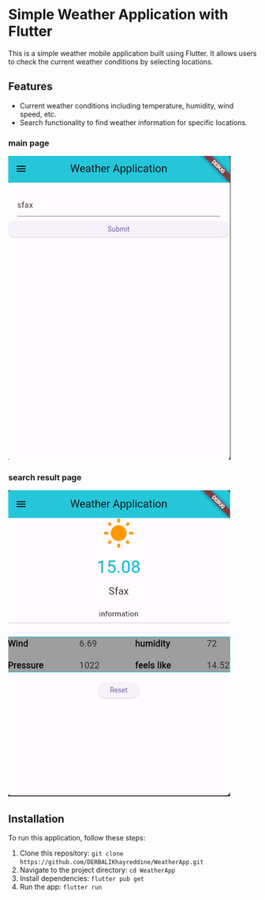 # Simple Weather Application with Flutter

This is a simple weather mobile application built using Flutter. It allows users to check the current weather conditions by selecting locations.

## Features

- Current weather conditions including temperature, humidity, wind speed, etc.
- Search functionality to find weather information for specific locations.
### main page
<img src="screenweather/Screenshot 2024-04-11 045641.png">

###  search result page

<img src="screenweather/Screenshot 2024-04-11 045736.png">


## Installation

To run this application, follow these steps:

1. Clone this repository: `git clone https://github.com/DERBALIKhayreddine/WeatherApp.git`
2. Navigate to the project directory: `cd WeatherApp`
3. Install dependencies: `flutter pub get`
4. Run the app: `flutter run`
